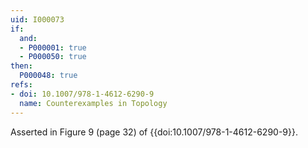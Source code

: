 ```yaml
---
uid: I000073
if:
  and:
  - P000001: true
  - P000050: true
then:
  P000048: true
refs:
- doi: 10.1007/978-1-4612-6290-9
  name: Counterexamples in Topology
---
```


Asserted in Figure 9 (page 32) of {{doi:10.1007/978-1-4612-6290-9}}.
